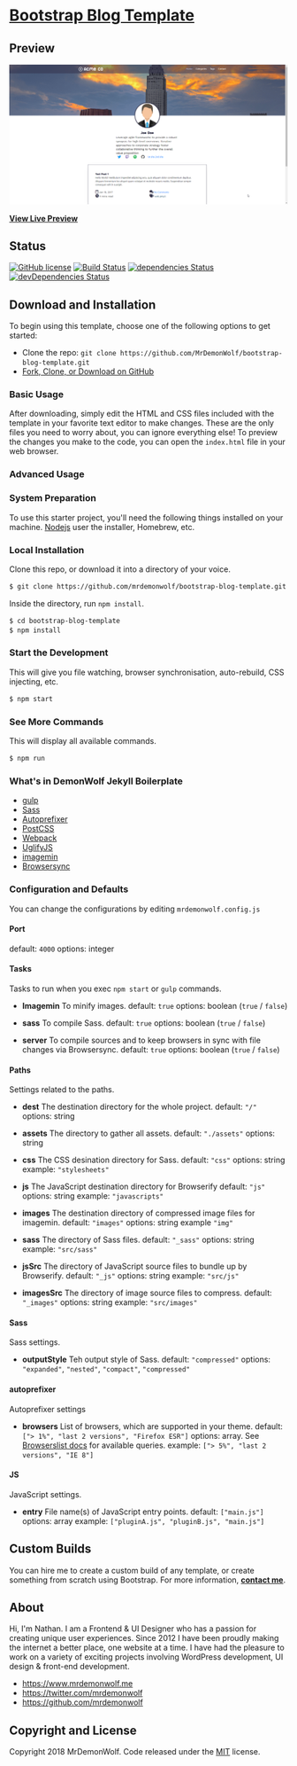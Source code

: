 ﻿# [Bootstrap Blog Template](https://github.com/MrDemonWolf/bootstrap-blog-template)

## Preview

[![Preview](https://github.com/MrDemonWolf/bootstrap-blog-template/blob/master/preview.png?raw=true)](https://mrdemonwolf.github.io/bootstrap-blog-template/)

**[View Live Preview](https://mrdemonwolf.github.io/agency-bootstrap-coming-soon-template/)**

## Status

[![GitHub license](https://img.shields.io/badge/license-MIT-blue.svg)](https://raw.githubusercontent.com/MrDemonWolf/bootstrap-blog-templater/master/LICENSE)
[![Build Status](https://travis-ci.org/MrDemonWolf/bootstrap-blog-template.svg?branch=dev)](https://travis-ci.org/MrDemonWolf/bootstrap-blog-template)
[![dependencies Status](https://david-dm.org/MrDemonWolf/bootstrap-blog-template/status.svg)](https://david-dm.org/MrDemonWolf/bootstrap-blog-template)
[![devDependencies Status](https://david-dm.org/MrDemonWolf/bootstrap-blog-template/dev-status.svg)](https://david-dm.org/MrDemonWolf/bootstrap-blog-template?type=dev)

## Download and Installation

To begin using this template, choose one of the following options to get started:
* Clone the repo: `git clone https://github.com/MrDemonWolf/bootstrap-blog-template.git`
* [Fork, Clone, or Download on GitHub](https://github.com/MrDemonWolf/bootstrap-blog-template)

### Basic Usage

After downloading, simply edit the HTML and CSS files included with the template in your favorite text editor to make changes. These are the only files you need to worry about, you can ignore everything else! To preview the changes you make to the code, you can open the `index.html` file in your web browser.

### Advanced Usage

### System Preparation
To use this starter project, you'll need the following things installed on your machine.
[Nodejs](https://nodejs.org)
user the installer, Homebrew, etc.

### Local Installation
Clone this repo, or download it into a directory of your voice.
```sh
$ git clone https://github.com/mrdemonwolf/bootstrap-blog-template.git
```
Inside the directory, run `npm install`.
```sh
$ cd bootstrap-blog-template
$ npm install
```

### Start the Development
This will give you file watching, browser synchronisation, auto-rebuild, CSS injecting, etc.
```sh
$ npm start
```

### See More Commands
This will display all available commands.
```sh
$ npm run
```

### What's in DemonWolf Jekyll Boilerplate
* [gulp](https://gulpjs.com)
* [Sass](https://sass-lang.com)
* [Autoprefixer](https://github.com/postcss/autoprefixer)
* [PostCSS](https://postcss.org)
* [Webpack](https://webpack.github.io)
* [UglifyJS](https://github.com/mishoo/uglifyJS2)
* [imagemin](https://github.com/imagemin/imagemin)
* [Browsersync](https://www.browsersync.io)

### Configuration and Defaults
You can change the configurations by editing `mrdemonwolf.config.js`

#### Port
default: `4000`
options: integer

#### Tasks
Tasks to run when you exec `npm start` or `gulp` commands.

* **Imagemin**
To minify images.
default: `true`
options: boolean (`true` / `false`)

* **sass**
To compile Sass.
default: `true`
options: boolean (`true` / `false`)

* **server**
To compile sources and to keep browsers in sync with file
changes via Browsersync.
default: `true`
options: boolean (`true` / `false`)

#### Paths
Settings related to the paths.

* **dest**
The destination directory for the whole project.
default: `"/"`
options: string

* **assets**
The directory to gather all assets.
default: `"./assets"`
options: string

* **css**
The CSS desination directory for Sass.
default: `"css"`
options: string
example: `"stylesheets"`

* **js**
The JavaScript destination directory for Browserify
default: `"js"`
options: string
example: `"javascripts"`

* **images**
The destination directory of compressed image files for imagemin.
default: `"images"`
options: string
example `"img"`

* **sass**
The directory of Sass files.
default: `"_sass"`
options: string
example: `"src/sass"`

* **jsSrc**
The directory of JavaScript source files to bundle up by Browserify.
default: `"_js"`
options: string
example: `"src/js"`

* **imagesSrc**
The directory of image source files to compress.
default: `"_images"`
options: string
example: `"src/images"`

#### Sass
Sass settings.

* **outputStyle**
Teh output style of Sass.
default: `"compressed"`
options: `"expanded"`, `"nested"`, `"compact"`, `"compressed"`

#### autoprefixer
Autoprefixer settings

* **browsers**
List of browsers, which are supported in your theme.
default: `["> 1%", "last 2 versions", "Firefox ESR"]`
options: array. See [Browserslist docs](https://github.com/ai/browserslist#queries) for available queries.
example: `["> 5%", "last 2 versions", "IE 8"]`

#### JS
JavaScript settings.

* **entry**
File name(s) of JavaScript entry points.
default: `["main.js"]`
options: array
example: `["pluginA.js", "pluginB.js", "main.js"]`

## Custom Builds

You can hire me to create a custom build of any template, or create something from scratch using Bootstrap. For more information,  **[contact me](https://www.mrdemonwolf.me/about)**.

## About

Hi, I'm Nathan. I am a Frontend & UI Designer who has a passion for creating unique user experiences. Since 2012 I have been proudly making the internet a better place, one website at a time. I have had the pleasure to work on a variety of exciting projects involving WordPress development, UI design & front-end development.

* https://www.mrdemonwolf.me
* https://twitter.com/mrdemonwolf
* https://github.com/mrdemonwolf

## Copyright and License

Copyright 2018 MrDemonWolf. Code released under the [MIT](https://github.com/MrDemonWolf/bootstrap-blog-template/blob/master/LICENSE.md) license.
